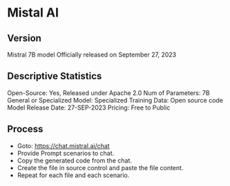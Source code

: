 # Mistal AI

## Version
Mistral 7B model
Officially released on September 27, 2023


## Descriptive Statistics
  Open-Source: Yes, Released under Apache 2.0
  Num of Parameters: 7B
  General or Specialized Model: Specialized
  Training Data: Open source code
  Model Release Date: 27-SEP-2023
  Pricing: Free to Public


## Process
* Goto: https://chat.mistral.ai/chat
* Provide Prompt scenarios to chat.  
* Copy the generated code from the chat.  
* Create the file in source control and paste the file content.  
* Repeat for each file and each scenario.  
